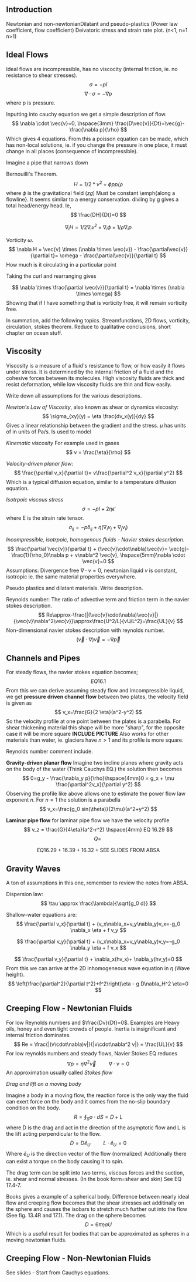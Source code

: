 
## __Introduction__

Newtonian and non-newtonianDilatant and pseudo-plastics (Power law coefficient, flow coefficient)
Deivatoric stress and strain rate plot. (n\<1, n=1 n\>1)

## __Ideal Flows__
Ideal flows are incompressible, has no viscocity (internal friction, ie. no resistance to shear stresses).
$$
\sigma = -p I
$$
$$
\nabla \cdot \sigma = - \nabla p
$$
where p is pressure.

Inputting into cauchy equation we get a simple description of flow.
$$
\nabla \cdot \vec{v}=0, \hspace{3mm} \frac{D\vec{v}}{Dt}=\vec{g}-\frac{\nabla p}{\rho}
$$
Which gives 4 equations.
From this a poisson equation can be made, which has non-local solutions, ie. if you change the pressure in one place, it must change in all places (consequence of incompressible).

Imagine a pipe that narrows down 

Bernouilli's Theorem.
$$
H= 1/2 * v^2 + \phi p p/ \rho
$$
where $\phi$ is the gravitational field ($zg$)
Must be constant \emph{along a flowline}. It seems similar to a energy conservation. diviing by g gives a total head/energy head. Ie,
$$
\frac{DH}{Dt}=0
$$

$$
\nabla_i H= 1/2  \nabla_i v^2 + \nabla_i \phi + 1/\rho \nabla_i p
$$

Vorticity $\omega$.
$$
\nabla H = \vec{v} \times (\nabla \times \vec{v}) - \frac{\partial\vec{v}}{\partial t}= \omega - \frac{\partial\vec{v}}{\partial t}
$$
How much is it circulating in a particular point

Taking the curl and rearranging gives

$$
\nabla \times \frac{\partial \vec{v}}{\partial t} = \nabla \times (\nabla \times \omega)
$$
Showing that if I have something that is vorticity free, it will remain vorticity free. 

In summation, add the following topics.
Streamfunctions, 2D flows, vorticity, circulation, stokes theorem. Reduce to qualitative conclusions, short chapter on ocean stuff.

## __Viscosity__
Viscosity is a measure of a fluid's resistance to flow, or how easily it flows under stress. It is determined by the internal friction of a fluid and the cohesive forces between its molecules. High viscosity fluids are thick and resist deformation, while low viscosity fluids are thin and flow easily. 

Write down all assumptions for the various descriptions.

*Newton's Law of Viscosity*, also known as shear or dynamics viscosity:
$$
\sigma_{xy}(y) = \eta \frac{dv_x(y)}{dy}
$$
Gives a linear relationship between the gradient and the stress. $\mu$ has units of  in units of Pa/s. Is used to model 

*Kinematic viscosity*
For example used in gases 
$$
v = \frac{\eta}{\rho}
$$

*Velocity-driven planar flow*:
$$
\frac{\partial v_x}{\partial t}= v\frac{\partial^2 v_x}{\partial y^2}
$$
Which is a typical diffusion equation, similar to a temperature diffusion equation.

*Isotrpoic viscous stress*
$$
\sigma = - p I + 2\eta \dot{\epsilon}
$$
where E is the strain rate tensor.
$$
\sigma_{ij}= - p \delta_{ij}+ \eta (\nabla_i v_j + \nabla_j v_i)
$$

*Incompressible, isotrpoic, homogenous fluids - Navier stokes description*.
$$
\frac{\partial \vec{v}}{\partial t} + (\vec{v}\cdot\nabla)\vec{v}= \vec{g}- \frac{1}{\rho_0}\nabla p + v\nabla^2 \vec{v}, \hspace{5mm}\nabla \cdot \vec{v}=0
$$
Assumptions: Divergence free $\nabla \cdot v = 0$, newtonian liquid $v$ is constant, isotropic ie. the same material properties everywhere.

Pseudo plastics and dilatant materials. Write description.

Reynolds number: The ratio of advective term and friction term in the navier stokes description.
$$
Re\approx-\frac{|(\vec{v}\cdot\nabla)\vec{v}|}{\vec{v}\nabla^2\vec{v}}\approx\frac{U^2/L}{vU/L^2}=\frac{UL}{v}
$$
Non-dimensional navier stokes description with reynolds number.
$$
(\vec{v}\cdot \nabla)\vec{v}= -  \nabla \vec{p}
$$

## __Channels and Pipes__
For steady flows, the navier stokes equation becomes;
$$
EQ 16.1
$$
From this we can derive assuming steady flow and imcompressible liquid, we get __pressure driven channel flow__ between two plates, the velocity field is given as
$$
v_x=\frac{G}{2 \eta}(a^2-y^2)
$$
So the velocity profile at one point between the plates is a parabella. 
For shear thickening material this shape will be more "sharp", for the opposite case it will be more square
__INCLUDE PICTURE__
Also works for other materials than water, ie. glaciers have $n>1$ and its profile is more square.

Reynolds number comment include.

__Gravity-driven planar flow__
Imagine two incline planes where gravity acts on the body of the water (Think Cauchys EQ.)
the solution then becomes
$$
0=g_y - \frac{\nabla_y p}{\rho}\hspace{4mm}0 = g_x + \mu \frac{\partial^2v_x}{\partial y^2}
$$
Observing the profile like above allows one to estimate the power flow law exponent $n$.
For $n=1$ the solution is a parabella 
$$
v_x=\frac{g_0 sin(\theta)}{2\mu}(a^2+y^2)
$$

__Laminar pipe flow__
for laminar pipe flow we have the velocity profile
$$
v_z = \frac{G}{4\eta}(a^2-r^2) \hspace{4mm} EQ 16.29
$$
$$
Q=\
$$


$$
EQ 16.29 + 16.39 + 16.32 + \text{SEE SLIDES FROM ABSA}
$$

## __Gravity Waves__
A ton of assumptions in this one, remember to review the notes from ABSA.

Dispersion law:
$$
\tau \approx \frac{\lambda}{\sqrt{g_0 d}}
$$

Shallow-water equations are:
$$
\frac{\partial v_x}{\partial t} + (v_x\nabla_x+v_y\nabla_y)v_x=-g_0 \nabla_x \eta + f v_y
$$

$$
\frac{\partial v_y}{\partial t} + (v_x\nabla_x+v_y\nabla_y)v_y=-g_0 \nabla_y \eta + f v_x
$$

$$
\frac{\partial v_y}{\partial t} + \nabla_x(hv_x)+ \nabla_y(hv_y)=0
$$
From this we can arrive at the 2D inhomogeneous wave equation in $\eta$ (Wave height).
$$
\left(\frac{\partial^2}{\partial t^2}+f^2\right)\eta - g D\nabla_H^2 \eta=0
$$

## __Creeping Flow - Newtonian Fluids__
For low Reynolds numbers and $\frac{Dv}{Dt}=0$. Examples are Heavy oils, honey and even tight crowds of people. Inertia is insignificant and internal friction dominates.
$$
Re = \frac{|(v\cdot\nabla)v|}{|v\cdot\nabla^2 v|} = \frac{UL}{v}
$$
For low reynolds numbers and steady flows, Navier Stokes EQ reduces 
$$
\nabla p = \eta \nabla^2 \vec{v}\hspace{1cm} \nabla \cdot v = 0
$$
An approximation usually called *Stokes flow*

*Drag and lift on a moving body*

Imagine a body in a moving flow, the reaction force is the only way the fluid can exert force on the body and it comes from the no-slip boundary condition on the body.
$$
R = \oint_S \sigma \cdot dS = D + L
$$
where D is the drag and act in the direction of the asymptotic flow and L is the lift acting perpendicular to the flow.
$$
D = D \hat{e}_U \hspace{1cm} L\cdot \hat{e}_U = 0
$$
Where $\hat{e}_U$ is the direction vector of the flow (normalized)
Additionally there can exist a torque on the body causing it to spin.

The drag term can be split into two terms, viscous forces and the suction, ie. shear and normal stresses. (In the book form=shear and skin)
See EQ 17.4-7.

Books gives a example of a spherical body. Difference between nearly ideal flow and creeping flow becomes that the shear stresses act additinally on the sphere and causes the isobars to stretch much further out into the flow (See fig. 13.4R and 17.1).
The drag on the sphere becomes
$$
D=6\pi \eta a U
$$
Which is a useful result for bodies that can be approximated as spheres in a moving newtonian fluids.

## __Creeping Flow - Non-Newtonian Fluids__
See slides - Start from Cauchys equations.


